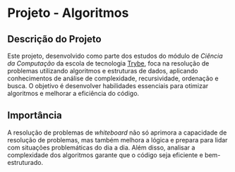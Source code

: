 # Projeto - Algoritmos

## Descrição do Projeto

Este projeto, desenvolvido como parte dos estudos do módulo de *Ciência da Computação* da escola de tecnologia [Trybe](https://www.betrybe.com/), foca na resolução de problemas utilizando algoritmos e estruturas de dados, aplicando conhecimentos de análise de complexidade, recursividade, ordenação e busca. O objetivo é desenvolver habilidades essenciais para otimizar algoritmos e melhorar a eficiência do código.

## Importância

A resolução de problemas de *whiteboard* não só aprimora a capacidade de resolução de problemas, mas também melhora a lógica e prepara para lidar com situações problemáticas do dia a dia. Além disso, analisar a complexidade dos algoritmos garante que o código seja eficiente e bem-estruturado.

